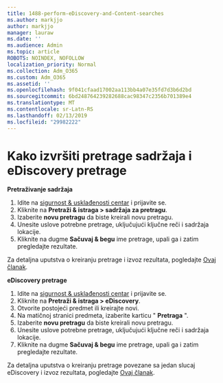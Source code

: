 ```yaml
---
title: 1488-perform-eDiscovery-and-Content-searches
ms.author: markjjo
author: markjjo
manager: lauraw
ms.date: ''
ms.audience: Admin
ms.topic: article
ROBOTS: NOINDEX, NOFOLLOW
localization_priority: Normal
ms.collection: Adm_O365
ms.custom: Adm_O365
ms.assetid: ''
ms.openlocfilehash: 9f041cfaad17002aa113bb4a07e35fd7d3b6d2bd
ms.sourcegitcommit: 6bd248764239282688cac98347c2356b701389e4
ms.translationtype: MT
ms.contentlocale: sr-Latn-RS
ms.lasthandoff: 02/13/2019
ms.locfileid: "29982222"
---
```

# <a name="how-to-perform-content-searches-and-ediscovery-searches"></a>Kako izvršiti pretrage sadržaja i eDiscovery pretrage

**Pretraživanje sadržaja**

1. Idite na [sigurnost & usklađenosti centar](https://protection.office.com) i prijavite se.
2. Kliknite na **Pretraži & istraga > sadržaja za pretragu**.
3. Izaberite **novu pretragu** da biste kreirali novu pretragu.
4. Unesite uslove potrebne pretrage, uključujući ključne reči i sadržaja lokacije.  
5. Kliknite na dugme **Sačuvaj & begu** ime pretrage, upali ga i zatim pregledajte rezultate. 
 
Za detaljna uputstva o kreiranju pretrage i izvoz rezultata, pogledajte [Ovaj članak](https://docs.microsoft.com/office365/securitycompliance/content-search).

**eDiscovery pretrage**

1. Idite na [sigurnost & usklađenosti centar](https://protection.office.com) i prijavite se.
2. Kliknite na **Pretraži & istraga > eDiscovery**.
3. Otvorite postojeći predmet ili kreirajte novi.
4. Na matičnoj stranici predmeta, izaberite karticu " **Pretraga** ".  
5. Izaberite **novu pretragu** da biste kreirali novu pretragu.
6. Unesite uslove potrebne pretrage, uključujući ključne reči i sadržaja lokacije.  
7. Kliknite na dugme **Sačuvaj & begu** ime pretrage, upali ga i zatim pregledajte rezultate.

Za detaljna uputstva o kreiranju pretrage povezane sa jedan slucaj eDiscovery i izvoz rezultata, pogledajte [Ovaj članak](https://docs.microsoft.com/office365/securitycompliance/ediscovery-cases).